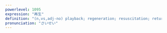 ```yaml
---
powerlevel: 1095
expression: "再生"
definition: "(n,vs,adj-no) playback; regeneration; resuscitation; return to life; rebirth; reincarnation; refresh; narrow escape; reclamation; regrowth; (P)"
pronunciation: "さいせい"
---
```

